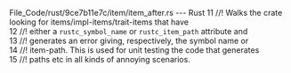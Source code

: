File_Code/rust/9ce7b11e7c/item/item_after.rs --- Rust
11 //! Walks the crate looking for items/impl-items/trait-items that have                                                                                      
12 //! either a `rustc_symbol_name` or `rustc_item_path` attribute and                                                                                         
13 //! generates an error giving, respectively, the symbol name or                                                                                             
14 //! item-path. This is used for unit testing the code that generates                                                                                        
15 //! paths etc in all kinds of annoying scenarios.                                                                                                           

